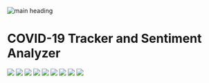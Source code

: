 ![main heading](https://github.com/surajsly/covid19/blob/gh-pages/static/media/grayed.a049ed61.png) 
# COVID-19 Tracker and Sentiment Analyzer
![](https://img.shields.io/badge/react-16.13.1-red?style=for-the-badge&logo=appveyor)
![](https://img.shields.io/badge/reaxtDOM-16.13.1-red)
![](https://img.shields.io/badge/materialUI-4.10.0-success)
![](https://img.shields.io/badge/axios-0.19.2--success)
![](https://img.shields.io/badge/mapbox-1.10.1-success)
![](https://img.shields.io/badge/chartJS-2.9.3-success)
![](https://img.shields.io/badge/classNames-2.2.6-success)
![](https://img.shields.io/badge/leaflet-1.6.0-success)
![](https://img.shields.io/badge/ghpages-2.2.0-success)

